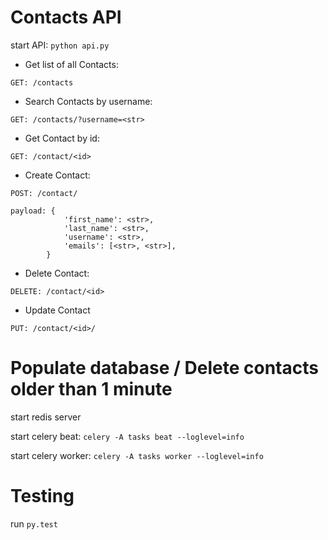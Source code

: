 # Contacts API

start API: `python api.py`

- Get list of all Contacts:

`GET: /contacts`

- Search Contacts by username:

`GET: /contacts/?username=<str>`

- Get Contact by id:

`GET: /contact/<id>`

- Create Contact:

`POST: /contact/`

```
payload: {
            'first_name': <str>,
            'last_name': <str>,
            'username': <str>,
            'emails': [<str>, <str>],
        }
```

- Delete Contact:

`DELETE: /contact/<id>`

- Update Contact

`PUT: /contact/<id>/`

# Populate database / Delete contacts older than 1 minute

start redis server

start celery beat:
`celery -A tasks beat --loglevel=info`

start celery worker:
`celery -A tasks worker --loglevel=info`

# Testing

run `py.test`

